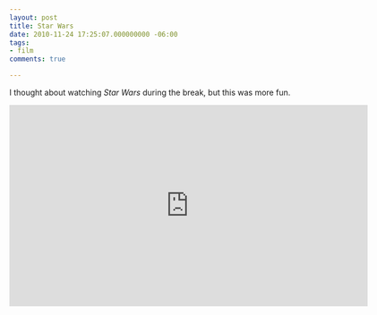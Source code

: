 ```yaml
---
layout: post
title: Star Wars
date: 2010-11-24 17:25:07.000000000 -06:00
tags:
- film
comments: true

---
```


<p>I thought about watching <em>Star Wars</em> during the break, but this was more fun.</p>

<!-- {% include youtubePlayer.html id=page.EBM854BTGL0 %} -->

<iframe width="640" height="360" src="https://www.youtube.com/embed/" frameborder="0" allowfullscreen="allowfullscreen"></iframe>
